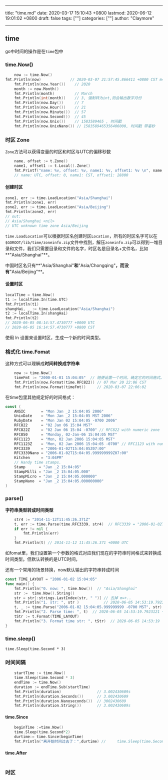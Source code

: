 
---
title: "time.md"
date: 2020-03-17 15:10:43 +0800
lastmod: 2020-06-12 19:01:02 +0800
draft: false
tags: [""]
categories: [""]
author: "Claymore"

---
## time

go中时间的操作是在`time`包中



### time.Now()

``` go
	now := time.Now()      
fmt.Println(now)             // 2020-03-07 21:57:45.866411 +0800 CST m=+0.000560285
	fmt.Println(now.Year())    // 2020
	month := now.Month()
	fmt.Println(month)         // March
	fmt.Println(int(month))    // 3, 强制转为int,则会输出数字月份
	fmt.Println(now.Day())     // 7
	fmt.Println(now.Hour())    // 21
	fmt.Println(now.Minute())  // 57
	fmt.Println(now.Second())  // 45
	fmt.Println(now.Unix())    // 1583589465 , 时间戳
	fmt.Println(now.UnixNano()) // 1583589465356406000, 时间戳 带毫秒
```



### 时区 Zone

`Zone`方法可以获得变量的时区和时区与UTC的偏移秒数

``` go
	name, offset := t.Zone()
	name1, offset1 := t.Local().Zone()
	fmt.Printf("name: %v, offset: %v, name1: %v, offset1: %v \n", name, offset, name1, offset1)
    // name: UTC, offset: 0, name1: CST, offset1: 28800
```



#### 创建时区

``` go
zone1, err := time.LoadLocation("Asia/Shanghai")
fmt.Println(zone1, err)
zone2, err := time.LoadLocation("Asia/Beijing")
fmt.Println(zone2, err)
// out:
// Asia/Shanghai <nil>
// UTC unknown time zone Asia/Beijing
```

`time.LoadLocation`可以根据时区名创建时区`Location`，所有的时区名字可以在`$GOROOT/lib/time/zoneinfo.zip`文件中找到，解压`zoneinfo.zip`可以得到一堆目录和文件，我们只需要目录和文件的名字，时区名是目录名+文件名，比如**"Asia/Shanghai"**。

中国时区名只有**"Asia/Shanghai"**和**"Asia/Chongqing"**，而没有**"Asia/Beijing"**。



#### 设置时区

``` go
localTime = time.Now()
t1 := localTime.In(time.UTC)
fmt.Println(t1)
shangHai, _ := time.LoadLocation("Asia/Shanghai")
t2 := localTime.In(shangHai)
fmt.Println(t2)
// 2020-06-05 08:14:57.4730777 +0000 UTC
// 2020-06-05 16:14:57.4730777 +0800 CST
```

使用 ln 设置来设置时区，生成一个新的时间类型。





### 格式化 time.Fomat

这种方式可以理解成**时间转换成字符串**

``` go
	now := time.Now() 
	timeFmt := "2000-01-01 15:04:05"  // 随便设置一个时间，确定它的时间格式。
	fmt.Println(now.Format(time.RFC822)) // 07 Mar 20 22:06 CST
	fmt.Println(now.Format(timeFmt))     // 2020-03-07 22:06:02
```

在time包里其他规定好的时间格式：

``` go
const (
	ANSIC       = "Mon Jan _2 15:04:05 2006"
	UnixDate    = "Mon Jan _2 15:04:05 MST 2006"
	RubyDate    = "Mon Jan 02 15:04:05 -0700 2006"
	RFC822      = "02 Jan 06 15:04 MST"
	RFC822Z     = "02 Jan 06 15:04 -0700" // RFC822 with numeric zone
	RFC850      = "Monday, 02-Jan-06 15:04:05 MST"
	RFC1123     = "Mon, 02 Jan 2006 15:04:05 MST"
	RFC1123Z    = "Mon, 02 Jan 2006 15:04:05 -0700" // RFC1123 with numeric zone
	RFC3339     = "2006-01-02T15:04:05Z07:00"
	RFC3339Nano = "2006-01-02T15:04:05.999999999Z07:00"
	Kitchen     = "3:04PM"
	// Handy time stamps.
	Stamp      = "Jan _2 15:04:05"
	StampMilli = "Jan _2 15:04:05.000"
	StampMicro = "Jan _2 15:04:05.000000"
	StampNano  = "Jan _2 15:04:05.000000000"
)
```



### parse()

**字符串类型转成时间类型**

``` go
	str4 := "2014-11-12T11:45:26.371Z"
	t, err := time.Parse(time.RFC3339, str4)  // RFC3339 = "2006-01-02T15:04:05Z07:00"
	if err != nil {
		fmt.Println(err)
	}
	fmt.Println(t) // 2014-11-12 11:45:26.371 +0000 UTC
```

如fomat里，我们设置第一个参数的格式对应我们现在的字符串时间格式来转换成时间类型。但默认转换的是UTC时间，



还有一个常用的场景转换，now默认输出的字符串转成时间

``` go
const TIME_LAYOUT = "2006-01-02 15:04:05"
func main() {
	fmt.Println("0. now: ", time.Now())  // "Asia/Shanghai"
	str :=  time.Now().String()
	str = str[:strings.LastIndex(str, " ")] // 去掉 m=+..
	fmt.Println("1. str: ", str )           // 2020-06-05 14:53:19.7923121 +0800 CST
	t, _ := time.Parse("2006-01-02 15:04:05.999999999 -0700 MST", str) // 这个时间格式很重要
	fmt.Println("2. Parse time: ", t)  // 2020-06-05 14:53:19.7923121 +0800 CST, 成功转成时间类型
	tStr := t.Format(TIME_LAYOUT)  
    fmt.Println("3. Format time str: ", tStr)  // 2020-06-05 14:53:19
}
```





### time.sleep()

```
time.Sleep(time.Second * 3)
```





### 时间间隔

``` go
	startTime := time.Now()             
	time.Sleep(time.Second * 3)
	endTime := time.Now()
	duration := endTime.Sub(startTime)
	fmt.Println(duration)                // 3.002430609s
	fmt.Println(duration.Seconds())      // 3.002430609
	fmt.Println(duration.Nanoseconds())  // 3002430609
	fmt.Println(duration.String())       // 3.002430609s

```



#### time.Since

``` go
	beginTime :=time.Now()
	time.Sleep(time.Second*2)
	durtime:= time.Since(beginTime)
	fmt.Println("离开始时间过去了：",durtime) // 	time.Sleep(time.Second*2)
```

#### time.After

``` go

```





### 时区

